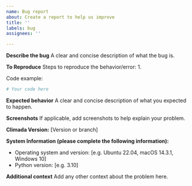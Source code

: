 ```yaml
---
name: Bug report
about: Create a report to help us improve
title: ''
labels: bug
assignees: ''

---
```


**Describe the bug**
A clear and concise description of what the bug is.

**To Reproduce**
Steps to reproduce the behavior/error:
1. 

Code example:
```python
# Your code here
```

**Expected behavior**
A clear and concise description of what you expected to happen.

**Screenshots**
If applicable, add screenshots to help explain your problem.

**Climada Version:** [Version or branch]

**System Information (please complete the following information):**
 - Operating system and version: [e.g. Ubuntu 22.04, macOS 14.3.1, Windows 10]
 - Python version: [e.g. 3.10]

**Additional context**
Add any other context about the problem here.
